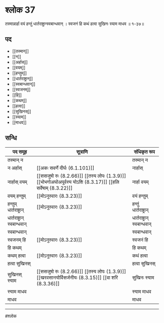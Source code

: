 # श्लोक 37

तस्मान्नार्हा वयं हन्तुं धार्तराष्ट्रान्स्वबान्धवान् ।
स्वजनं हि कथं हत्वा सुखिनः स्याम माधव ॥ १-३७॥


## पद 

- [[तस्मान्]]
- [[न]]
- [[अर्हास्]]
- [[वयम्]]
- [[हन्तुम्]]
- [[धार्तराष्ट्रान्]]
- [[स्वबान्धवान्]]
- [[स्वजनम्]]
- [[हि]]
- [[कथम्]]
- [[हत्वा]]
- [[सुखिनस्]]
- [[स्याम]]
- [[माधव]]

## सन्धि

| पद समूह | सूत्राणि | संधिकृत रूप |
| ----- | ----- | ----- |
| तस्मान् न |  | तस्मान् न |
| न अर्हास् |  [[अकः सवर्णे दीर्घः (6.1.101)]] | नार्हास् |
| नार्हास् वयम् |  [[ससजुषो रुः (8.2.66)]] [[तस्य लोपः (1.3.9)]] [[भोभगोअघोअपूर्वस्य योऽशि (8.3.17)]] [[हलि सर्वेषाम् (8.3.22)]] | नार्हा वयम् |
| वयम् हन्तुम् |  [[मोऽनुस्वारः (8.3.23)]] | वयं हन्तुम् |
| हन्तुम् धार्तराष्ट्रान् |  [[मोऽनुस्वारः (8.3.23)]] | हन्तुं धार्तराष्ट्रान् |
| धार्तराष्ट्रान् स्वबान्धवान् |  | धार्तराष्ट्रान् स्वबान्धवान् |
| स्वबान्धवान् |  | स्वबान्धवान् |
| स्वजनम् हि |  [[मोऽनुस्वारः (8.3.23)]] | स्वजनं हि |
| हि कथम् |  | हि कथम् |
| कथम् हत्वा |  [[मोऽनुस्वारः (8.3.23)]] | कथं हत्वा |
| हत्वा सुखिनस् |  | हत्वा सुखिनस् |
| सुखिनस् स्याम |  [[ससजुषो रुः (8.2.66)]] [[तस्य लोपः (1.3.9)]] [[खरवसानयोर्विसर्जनीयः (8.3.15)]] [[वा शरि (8.3.36)]] | सुखिनः स्याम |
| स्याम माधव |  | स्याम माधव |
| माधव |  | माधव |


---

#श्लोक